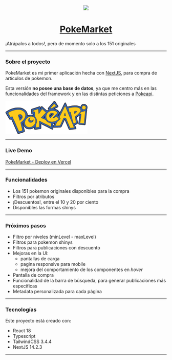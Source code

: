 <p align="center">
  <a href="">
    <img src="https://upload.wikimedia.org/wikipedia/commons/5/53/Pok%C3%A9_Ball_icon.svg"
    height="128"
    />
    <h1 align="center">PokeMarket</h1>
  </a>
</p>

¡Atrápalos a todos!, pero de momento solo a los 151 originales

<hr/>

### Sobre el proyecto
PokeMarket es mi primer aplicación hecha con [NextJS](https://nextjs.org/), para compra de artículos de pokemon.

Esta versión **no posee una base de datos**, ya que me centro más en las funcionalidades del framework y en las distintas peticiones a [Pokeapi](https://pokeapi.co/).

![pokeapi](https://raw.githubusercontent.com/PokeAPI/media/master/logo/pokeapi_256.png)

<hr/>

### Live Demo

[PokeMarket - Deploy en Vercel](https://pokemarket-v2-danielaizcorbes-projects.vercel.app/)

<hr/>

### Funcionalidades
* Los 151 pokemon originales disponibles para la compra
* Filtros por atributos
* ¡Descuentos!, entre el 10 y 20 por ciento
* Disponibles las formas shinys

<hr/>

### Próximos pasos
* Filtro por niveles (minLevel - maxLevel)
* Filtros para pokemon shinys
* Filtros para publicaciones con descuento
* Mejoras en la UI:
    - pantallas de carga
    - pagina responsive para mobile
    - mejora del comportamiento de los componentes en *hover*
* Pantalla de compra
* Funcionalidad de la barra de búsqueda, para generar publicaciones más específicas
* Metadata personalizada para cada página

<hr/>

### Tecnologías

Este proyecto está creado con:
* React 18
* Typescript
* TailwindCSS 3.4.4
* NextJS 14.2.3

<hr />

